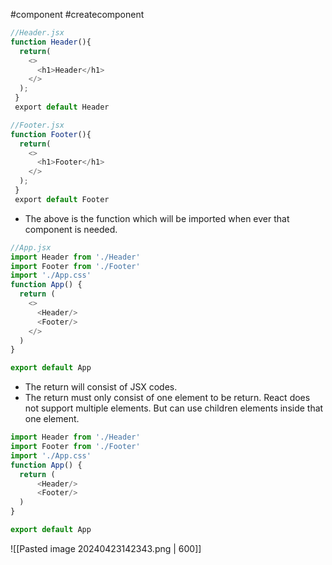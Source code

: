 #component #createcomponent
```jsx
//Header.jsx
function Header(){
  return(
    <>
      <h1>Header</h1>
    </>
  );
 }
 export default Header
```
```jsx
//Footer.jsx
function Footer(){
  return(
    <>
      <h1>Footer</h1>
    </>
  );
 }
 export default Footer
```
- The above is the function which will be imported when ever that component is needed.
```jsx
//App.jsx
import Header from './Header'
import Footer from './Footer'
import './App.css'
function App() {
  return (
    <>
      <Header/>
      <Footer/>
    </>
  )
}

export default App
```
- The return will consist of JSX codes.
- The return must only consist of one element to be return. React does not support multiple elements. But can use children elements inside that one element.
```jsx
import Header from './Header'
import Footer from './Footer'
import './App.css'
function App() {
  return (
      <Header/>
      <Footer/>
  )
}

export default App
```
![[Pasted image 20240423142343.png | 600]]
